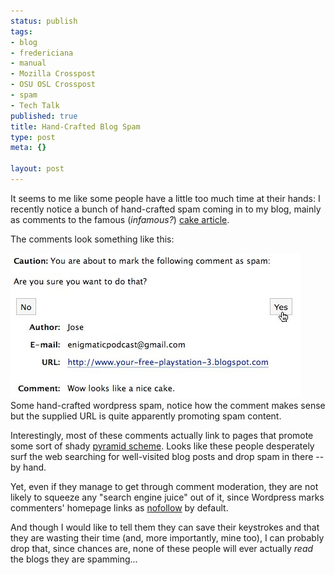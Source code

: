 ```yaml
--- 
status: publish
tags: 
- blog
- fredericiana
- manual
- Mozilla Crosspost
- OSU OSL Crosspost
- spam
- Tech Talk
published: true
title: Hand-Crafted Blog Spam
type: post
meta: {}

layout: post
---
```

It seems to me like some people have a little too much time at their hands: I recently notice a bunch of hand-crafted spam coming in to my blog, mainly as comments to the famous (<em>infamous?</em>) <a href="http://fredericiana.com/2006/10/24/from-redmond-with-love/">cake article</a>.

The comments look something like this:
<div class="img-label">
<img src='/media/wp/2007/12/handcraftedspam.jpg' alt='Hand Crafted Wordpress Spam' />
Some hand-crafted wordpress spam, notice how the comment makes sense but the supplied URL is quite apparently promoting spam content.
</div>

Interestingly, most of these comments actually link to pages that promote some sort of shady <a href="http://en.wikipedia.org/wiki/Pyramid_Scheme">pyramid scheme</a>. Looks like these people desperately surf the web searching for well-visited blog posts and drop spam in there -- by hand.

Yet, even if they manage to get through comment moderation, they are not likely to squeeze any "search engine juice" out of it, since Wordpress marks commenters' homepage links as <a href="http://en.wikipedia.org/wiki/Nofollow">nofollow</a> by default.

And though I would like to tell them they can save their keystrokes and that they are wasting their time (and, more importantly, mine too), I can probably drop that, since chances are, none of these people will ever actually <em>read</em> the blogs they are spamming...
